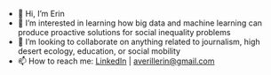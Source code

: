 - 👋 Hi, I’m Erin
- 👀 I’m interested in learning how big data and machine learning can produce proactive solutions for social inequality problems
- 💞️ I’m looking to collaborate on anything related to journalism, high desert ecology, education, or social mobility
- 📫 How to reach me: [LinkedIn](https://www.linkedin.com/in/erinaverill/) | averillerin@gmail.com

<!---
erinaverchill/erinaverchill is a ✨ special ✨ repository because its `README.md` (this file) appears on your GitHub profile.
You can click the Preview link to take a look at your changes.
--->
